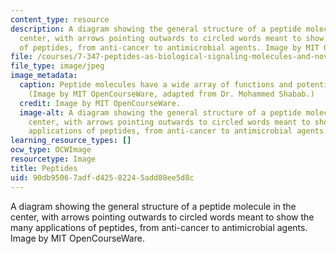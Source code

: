 ```yaml
---
content_type: resource
description: A diagram showing the general structure of a peptide molecule in the
  center, with arrows pointing outwards to circled words meant to show the many applications
  of peptides, from anti-cancer to antimicrobial agents. Image by MIT OpenCourseWare.
file: /courses/7-347-peptides-as-biological-signaling-molecules-and-novel-drugs-spring-2016/90db95067adfd42582245add08ee5d8c_7-347s16.jpg
file_type: image/jpeg
image_metadata:
  caption: Peptide molecules have a wide array of functions and potential applications.
    (Image by MIT OpenCourseWare, adapted from Dr. Mohammed Shabab.)
  credit: Image by MIT OpenCourseWare.
  image-alt: A diagram showing the general structure of a peptide molecule in the
    center, with arrows pointing outwards to circled words meant to show the many
    applications of peptides, from anti-cancer to antimicrobial agents.
learning_resource_types: []
ocw_type: OCWImage
resourcetype: Image
title: Peptides
uid: 90db9506-7adf-d425-8224-5add08ee5d8c
---
```

A diagram showing the general structure of a peptide molecule in the center, with arrows pointing outwards to circled words meant to show the many applications of peptides, from anti-cancer to antimicrobial agents. Image by MIT OpenCourseWare.


